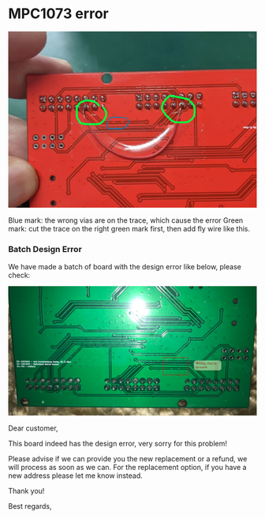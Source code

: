 
# MPC1073 error 

![](35-36-16-10-08-2023.png)

Blue mark: the wrong vias are on the trace, which cause the error
Green mark: cut the trace on the right green mark first, then add fly wire like this.





### Batch Design Error 

We have made a batch of board with the design error like below, please check:

![](56-10-17-12-01-2023.png)

Dear customer,

This board indeed has the design error, very sorry for this problem!

Please advise if we can provide you the new replacement or a refund, we will process as soon as we can. For the replacement option, if you have a new address please let me know instead. 

Thank you!

Best regards,